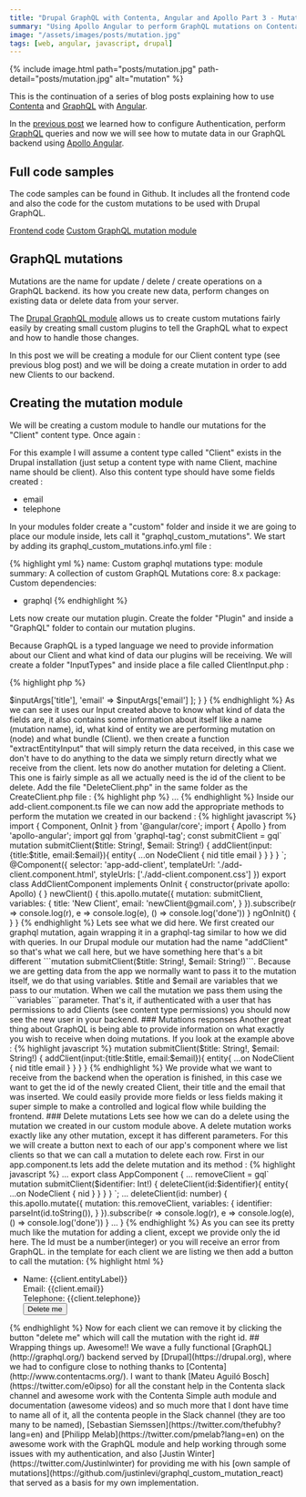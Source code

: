 ```yaml
---
title: "Drupal GraphQL with Contenta, Angular and Apollo Part 3 - Mutations"
summary: "Using Apollo Angular to perform GraphQL mutations on Contenta."
image: "/assets/images/posts/mutation.jpg"
tags: [web, angular, javascript, drupal]
---
```


{% include image.html path="posts/mutation.jpg" path-detail="posts/mutation.jpg" alt="mutation" %}

This is the continuation of a series of blog posts explaining how to use [Contenta](http://www.contentacms.org/) and [GraphQL](http://graphql.org/) with [Angular](https://angular.io/).

In the [previous post](/posts/drupal-graphql-with-angular-and-apollo-part2) we learned how to configure Authentication, perform [GraphQL](http://graphql.org/) queries and now we will see how to mutate data in our GraphQL backend using [Apollo Angular](https://github.com/apollographql/apollo-angular).

## Full code samples

The code samples can be found in Github. It includes all the frontend code and also the code for the custom mutations to be used with Drupal GraphQL.

[Frontend code](https://github.com/joaogarin/drupal-graphql-with-angular-and-apollo)
[Custom GraphQL mutation module](https://github.com/joaogarin/graphql_custom_mutations)

## GraphQL mutations

Mutations are the name for update / delete / create operations on a GraphQL backend. its how you create new data, perform changes on existing data or delete data from your server.

The [Drupal GraphQL module](https://github.com/drupal-graphql/graphql) allows us to create custom mutations fairly easily by creating small custom plugins to tell the GraphQL what to expect and how to handle those changes.

In this post we will be creating a module for our Client content type (see previous blog post) and we will be doing a create mutation in order to add new Clients to our backend.

## Creating the mutation module

We will be creating a custom module to handle our mutations for the "Client" content type. Once again :

For this example I will assume a content type called "Client" exists in the Drupal installation (just setup a content type with name Client, machine name should be client). Also this content type should have some fields created :

-  email
-  telephone

In your modules folder create a "custom" folder and inside it we are going to place our module inside, lets call it "graphql_custom_mutations". We start by adding its graphql_custom_mutations.info.yml file :

{% highlight yml %}
name: Custom graphql mutations
type: module
summary: A collection of custom GraphQL Mutations
core: 8.x
package: Custom
dependencies:
  - graphql
{% endhighlight %}

Lets now create our mutation plugin. Create the folder "Plugin" and inside a "GraphQL" folder to contain our mutation plugins.

Because GraphQL is a typed language we need to provide information about our Client and what kind of data our plugins will be receiving. We will create a folder "InputTypes" and inside place a file called ClientInput.php :

{% highlight php %}
<?php

namespace Drupal\graphql_custom_mutations\Plugin\GraphQL\InputTypes;

use Drupal\graphql\Plugin\GraphQL\InputTypes\InputTypePluginBase;

/**
 * Client input type.
 *
 * @GraphQLInputType(
 *   id = "client_input",
 *   name = "ClientInput",
 *   fields = {
 *     "title" = "String",
 *     "email" = "String",
 *   }
 * )
 */
class ClientInput extends InputTypePluginBase {

}
{% endhighlight %}

This file will be used by our Create Client mutation (will will get to it soon) and it will tell which data and type to expect. In our case the client has an id, a name and two fields which are the email and telephone fields we mentioned above. Both are of type ```String```.

Next we will do our mutations, let's make a folder inside our "Plugin/GraphQL" folder called "Mutations". Inside lets first place our Create Client mutation to handle creating a new client. Let's make a file called "AddClient.php" :

{% highlight php %}
<?php

namespace Drupal\graphql_custom_mutations\Plugin\GraphQL\Mutations;

use Drupal\graphql\Annotation\GraphQLMutation;
use Drupal\graphql\GraphQL\Type\InputObjectType;
use Drupal\graphql\Plugin\GraphQL\InputTypes\InputTypePluginBase;
use Drupal\graphql_core\Plugin\GraphQL\Mutations\Entity\CreateEntityBase;
use Youshido\GraphQL\Execution\ResolveInfo;

/**
 *  A Simple Client mutation.
 *
 * @GraphQLMutation(
 *   id = "add_client",
 *   entity_type = "node",
 *   entity_bundle = "client",
 *   secure = true,
 *   name = "addClient",
 *   type = "EntityCrudOutput",
 *   arguments = {
 *      "input" = "ClientInput"
 *   }
 * )
 */
class AddClient extends CreateEntityBase {

  /**
   * {@inheritdoc}
   */
  protected function extractEntityInput(array $inputArgs, InputObjectType $inputType, ResolveInfo $info) {
    return [
      'title' => $inputArgs['title'],
      'email' => $inputArgs['email']
    ];
  }
}
{% endhighlight %}

As we can see it uses our Input created above to know what kind of data the fields are, it also contains some information about itself like a name (mutation name), id, what kind of entity we are performing mutation on (node) and what bundle (Client).

we then create a function "extractEntityInput" that will simply return the data received, in this case we don't have to do anything to the data we simply return directly what we receive from the client.

lets now do another mutation for deleting a Client. This one is fairly simple as all we actually need is the id of the client to be delete. Add the file "DeleteClient.php" in the same folder as the CreateClient.php file :

{% highlight php %}
<?php

namespace Drupal\graphql_custom_mutations\Plugin\GraphQL\Mutations;


use Drupal\graphql\Annotation\GraphQLMutation;
use Drupal\graphql_core\Plugin\GraphQL\Mutations\Entity\DeleteEntityBase;


/**
 *  A Simple Client mutation.
 *
 * @GraphQLMutation(
 *   id = "delete_client",
 *   entity_type = "node",
 *   entity_bundle = "client",
 *   secure = true,
 *   name = "deleteClient",
 *   type = "EntityCrudOutput",
 *   arguments = {
 *     "id" = "Int"
 *   }
 * )
 */
class DeleteClient extends DeleteEntityBase {

}
{% endhighlight %}

Thats it!! we have a module that has a simple create and delete mutation, and we can move to Apollo in our Angular app to run this mutation.

## Performing mutations with Apollo

To handle adding a new client in our Angular app I will be creating a separate module for this. With the CLI run the following command :

{% highlight bash %}
ng generate component components/add-client
{% endhighlight %}

Lets now add this component to our root component (app.component.ts) so that it shows up in our app :

{% highlight html %}
...
<app-add-client></app-add-client>
...
{% endhighlight %}

Inside our add-client.component.ts file we can now add the appropriate methods to perform the mutation we created in our backend :

{% highlight javascript %}
import { Component, OnInit } from '@angular/core';

import { Apollo } from 'apollo-angular';
import gql from 'graphql-tag';

const submitClient = gql`
mutation submitClient($title: String!, $email: String!) {
  addClient(input:{title:$title, email:$email}){
    entity{
      ...on NodeClient {
        nid
        title
        email
      }
    }
  }
}
`;

@Component({
  selector: 'app-add-client',
  templateUrl: './add-client.component.html',
  styleUrls: ['./add-client.component.css']
})
export class AddClientComponent implements OnInit {

  constructor(private apollo: Apollo) { }

  newClient() {
    this.apollo.mutate({
      mutation: submitClient,
      variables: {
        title: 'New Client',
        email: 'newClient@gmail.com',
      }
    }).subscribe(r => console.log(r), e => console.log(e), () => console.log('done'))
  }

  ngOnInit() {
  }
}

{% endhighlight %}

Lets see what we did here. We first created our graphql mutation, again wrapping it in a graphql-tag similar to how we did with queries. In our Drupal module our mutation had the name "addClient" so that's what we call here, but we have something here that's a bit different ```mutation submitClient($title: String!, $email: String!)```.

Because we are getting data from the app we normally want to pass it to the mutation itself, we do that using variables. $title and $email are variables that we pass to our mutation. When we call the mutation we pass them using the ```variables```parameter.

That's it, if authenticated with a user that has permissions to add Clients (see content type permissions) you should now see the new user in your backend.

### Mutations responses

Another great thing about GraphQL is being able to provide information on what exactly you wish to receive when doing mutations. If you look at the example above :

{% highlight javascript %}
mutation submitClient($title: String!, $email: String!) {
  addClient(input:{title:$title, email:$email}){
    entity{
      ...on NodeClient {
        nid
        title
        email
      }
    }
  }
}
{% endhighlight %}

We provide what we want to receive from the backend when the operation is finished, in this case we want to get the id of the newly created Client, their title and the email that was inserted. We could easily provide more fields or less fields making it super simple to make a controlled and logical flow while building the frontend.

### Delete mutations

Lets see how we can do a delete using the mutation we created in our custom module above. A delete mutation works exactly like any other mutation, except it has different parameters.

For this we will create a button next to each of our app's component where we list clients so that we can call a mutation to delete each row. First in our app.component.ts lets add the delete mutation and its method :

{% highlight javascript %}
...
export class AppComponent {
  ...
  removeClient = gql`
  mutation submitClient($identifier: Int!) {
  deleteClient(id:$identifier){
    entity{
      ...on NodeClient {
        nid
      }
    }
  }
}
`;
  ...
  deleteClient(id: number) {
    this.apollo.mutate({
      mutation: this.removeClient,
      variables: {
        identifier: parseInt(id.toString()),
      }
    }).subscribe(r => console.log(r), e => console.log(e), () => console.log('done'))
  }
...
}
{% endhighlight %}

As you can see its pretty much like the mutation for adding a client, except we provide only the id here. The Id must be a number(integer) or you will receive an error from GraphQL.

in the template for each client we are listing we then add a button to call the mutation:

{% highlight html %}
<ul>
  <li *ngFor="let client of clients | async">
    <div>
      Name: {{client.entityLabel}}
    </div>
    <div>
      Email: {{client.email}}
    </div>
    <div>
      Telephone: {{client.telephone}}
    </div>
    <div>
      <button (click)="deleteClient(client.entityId)">Delete me</button>
    </div>
  </li>
</ul>
{% endhighlight %}

Now for each client we can remove it by clicking the button "delete me" which will call the mutation with the right id.

## Wrapping things up.

Awesome!! We wave a fully functional [GraphQL](http://graphql.org/) backend served by [Drupal](https://drupal.org), where we had to configure close to nothing thanks to [Contenta](http://www.contentacms.org/).

I want to thank [Mateu Aguiló Bosch](https://twitter.com/e0ipso) for all the constant help in the Contenta slack channel and awesome work with the Contenta Simple auth module and documentation (awesome videos) and so much more that I dont have time to name all of it, all the contenta people in the Slack channel (they are too many to be named), [Sebastian Siemssen](https://twitter.com/thefubhy?lang=en) and [Philipp Melab](https://twitter.com/pmelab?lang=en) on the awesome work with the GraphQL module and help working through some issues with my authentication, and also [Justin Winter](https://twitter.com/Justinlwinter) for providing me with his [own sample of mutations](https://github.com/justinlevi/graphql_custom_mutation_react) that served as a basis for my own implementation.
